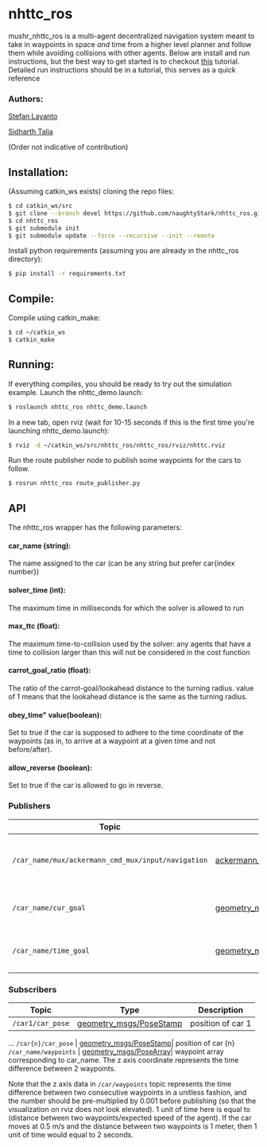 # nhttc_ros

mushr_nhttc_ros is a multi-agent decentralized navigation system meant to take in waypoints in space _and_ time from a higher level planner and follow them while avoiding collisions with other agents. Below are install and run instructions, but the best way to get started is to checkout [this](google.com) tutorial. Detailed run instructions should be in a tutorial, this serves as a quick reference

### Authors: 
[Stefan Layanto](https://stefanlayanto.wordpress.com/)

[Sidharth Talia](https://www.sidharthtalia.com)

(Order not indicative of contribution)

## Installation:
(Assuming catkin_ws exists)
cloning the repo files:
``` bash
$ cd catkin_ws/src
$ git clone --branch devel https://github.com/naughtyStark/nhttc_ros.git
$ cd nhttc_ros
$ git submodule init
$ git submodule update --force --recursive --init --remote
```

Install python requirements (assuming you are already in the nhttc_ros directory):
``` bash
$ pip install -r requirements.txt
```

## Compile:
Compile using catkin_make:
``` bash
$ cd ~/catkin_ws
$ catkin_make
```

## Running:
If everything compiles, you should be ready to try out the simulation example. Launch the nhttc_demo.launch:
``` bash
$ roslaunch nhttc_ros nhttc_demo.launch
```

In a new tab, open rviz (wait for 10-15 seconds if this is the first time you're launching nhttc_demo.launch):
``` bash
$ rviz -d ~/catkin_ws/src/nhttc_ros/nhttc_ros/rviz/nhttc.rviz
```

Run the route publisher node to publish some waypoints for the cars to follow.
``` bash
$ rosrun nhttc_ros route_publisher.py
```

## API

The nhttc_ros wrapper has the following parameters:
#### car_name (string):
The name assigned to the car (can be any string but prefer car{index number})

#### solver_time (int):
The maximum time in milliseconds for which the solver is allowed to run

#### max_ttc (float):
The maximum time-to-collision used by the solver: any agents that have a time to collision larger than this will not be considered in the cost function

#### carrot_goal_ratio (float):
The ratio of the carrot-goal/lookahead distance to the turning radius. value of 1 means that the lookahead distance is the same as the turning radius.

#### obey_time" value(boolean):
Set to true if the car is supposed to adhere to the time coordinate of the waypoints (as in, to arrive at a waypoint at a given time and not before/after).

#### allow_reverse (boolean):
Set to true if the car is allowed to go in reverse.

### Publishers
Topic | Type | Description
------|------|------------
`/car_name/mux/ackermann_cmd_mux/input/navigation` | [ackermann_msgs/AckermannDriveStamped](http://docs.ros.org/en/jade/api/ackermann_msgs/html/msg/AckermannDriveStamped.html)| steering and speed control of car corresponding to car_name.
`/car_name/cur_goal` | [geometry_msgs/PoseStamp](http://docs.ros.org/en/melodic/api/geometry_msgs/html/msg/PoseStamped.html)| topic on which current waypoint is published.
`/car_name/time_goal` | [geometry_msgs/PoseStamp](http://docs.ros.org/en/melodic/api/geometry_msgs/html/msg/PoseStamped.html)| waypoint being used for timing purposes.

### Subscribers
Topic | Type | Description
------|------|------------
`/car1/car_pose` | [geometry_msgs/PoseStamp](http://docs.ros.org/en/melodic/api/geometry_msgs/html/msg/PoseStamped.html)| position of car 1
...
`/car{n}/car_pose` | [geometry_msgs/PoseStamp](http://docs.ros.org/en/melodic/api/geometry_msgs/html/msg/PoseStamped.html)| position of car {n}
`/car_name/waypoints` | [geometry_msgs/PoseArray](http://docs.ros.org/en/melodic/api/geometry_msgs/html/msg/PoseArray.htmll)| waypoint array corresponding to car_name. The z axis coordinate represents the time difference between 2 waypoints.

Note that the z axis data in `/car/waypoints` topic represents the time difference between two consecutive waypoints in a unitless fashion, and the number should be pre-multiplied by 0.001 before publishing (so that the visualization on rviz does not look elevated). 1 unit of time here is equal to (distance between two waypoints/expected speed of the agent). If the car moves at 0.5 m/s and the distance between two waypoints is 1 meter, then 1 unit of time would equal to 2 seconds. 